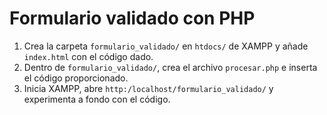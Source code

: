 # Formulario validado con PHP

1. Crea la carpeta `formulario_validado/` en `htdocs/` de XAMPP y añade `index.html` con el código dado.
2. Dentro de `formulario_validado/`, crea el archivo `procesar.php` e inserta el código proporcionado.
3. Inicia XAMPP, abre `http:/localhost/formulario_validado/` y experimenta a fondo con el código.
